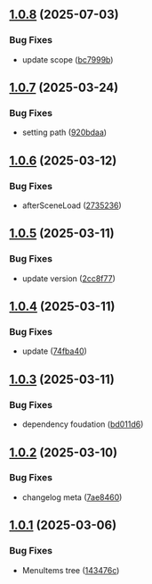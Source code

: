 ## [1.0.8](https://github.com/KhanhTQ-hub/com.ktgame.core/compare/v1.0.7...v1.0.8) (2025-07-03)


### Bug Fixes

* update scope ([bc7999b](https://github.com/KhanhTQ-hub/com.ktgame.core/commit/bc7999b3bb55aa150d4d70d7d3b89d78960b7a40))

## [1.0.7](https://github.com/KhanhTQ-hub/com.ktgame.core/compare/v1.0.6...v1.0.7) (2025-03-24)


### Bug Fixes

* setting path ([920bdaa](https://github.com/KhanhTQ-hub/com.ktgame.core/commit/920bdaaa231e9f7fb063378b163647b158887bbd))

## [1.0.6](https://github.com/KhanhTQ-hub/com.ktgame.core/compare/v1.0.5...v1.0.6) (2025-03-12)


### Bug Fixes

* afterSceneLoad ([2735236](https://github.com/KhanhTQ-hub/com.ktgame.core/commit/27352360958d33915eca9dace7a170b97b6e3863))

## [1.0.5](https://github.com/KhanhTQ-hub/com.ktgame.core/compare/v1.0.4...v1.0.5) (2025-03-11)


### Bug Fixes

* update version ([2cc8f77](https://github.com/KhanhTQ-hub/com.ktgame.core/commit/2cc8f77000c4790f472ef80d143fb1fda0b72986))

## [1.0.4](https://github.com/KhanhTQ-hub/com.ktgame.core/compare/v1.0.3...v1.0.4) (2025-03-11)


### Bug Fixes

* update ([74fba40](https://github.com/KhanhTQ-hub/com.ktgame.core/commit/74fba40226562efc45c0446b3b4d156c49a6455e))

## [1.0.3](https://github.com/KhanhTQ-hub/com.ktgame.core/compare/v1.0.2...v1.0.3) (2025-03-11)


### Bug Fixes

* dependency foudation ([bd011d6](https://github.com/KhanhTQ-hub/com.ktgame.core/commit/bd011d65ce00dddf25fa59d12081e9e6b5d0563e))

## [1.0.2](https://github.com/KhanhTQ-hub/com.ktgame.core/compare/v1.0.1...v1.0.2) (2025-03-10)


### Bug Fixes

* changelog meta ([7ae8460](https://github.com/KhanhTQ-hub/com.ktgame.core/commit/7ae8460ef5dc8e5f69c7cef2ef2007764ca220b2))

## [1.0.1](https://github.com/KhanhTQ-hub/com.ktgame.core/compare/v1.0.0...v1.0.1) (2025-03-06)


### Bug Fixes

* MenuItems tree ([143476c](https://github.com/KhanhTQ-hub/com.ktgame.core/commit/143476cb40ee60ff9d461a49436f372c002810d0))
